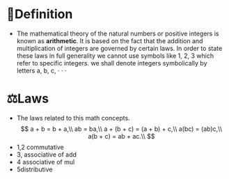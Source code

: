 # 📝Definition
- The mathematical theory of the natural numbers or positive integers is known as **arithmetic**. It is based on the fact that the addition and multiplication of integers are governed by certain laws. In order to state these laws in full generality we cannot use symbols like 1, 2, 3 which refer to specific integers. we shall
  denote integers symbolically by letters a, b, c, · · ·

# ⚖Laws
- The laws related to this math concepts.
$$
a + b = b + a,\\
ab = ba,\\
a + (b + c) = (a + b) + c,\\
a(bc) = (ab)c,\\
a(b + c) = ab + ac.\\
$$
- 1,2 commutative
- 3, associative of add
- 4 associative of mul
- 5distributive

